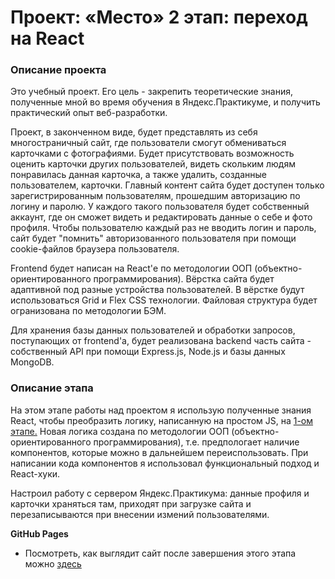 # Проект: «Место» 2 этап: переход на React

### Описание проекта

Это учебный проект. Его цель - закрепить теоретические знания, полученные мной во время обучения в Яндекс.Практикуме, и получить практический опыт веб-разработки.

Проект, в законченном виде, будет представлять из себя многостраничный сайт, где пользователи смогут обмениваться карточками с фотографиями. Будет присутствовать возможность оценить карточки других пользователей, видеть скольким людям понравилась данная карточка, а также удалить, созданные пользователем, карточки. Главный контент сайта будет доступен только зарегистрированным пользователям, прошедшим авторизацию по логину и паролю. У каждого такого пользователя будет собственный аккаунт, где он сможет видеть и редактировать данные о себе и фото профиля. Чтобы пользователю каждый раз не вводить логин и пароль, сайт будет "помнить" авторизованного пользователя при помощи cookie-файлов браузера пользователя.

Frontend будет написан на React'е по методологии ООП (объектно-ориентированного программирования). Вёрстка сайта будет адаптивной под разные устройства пользователей. В вёрстке будут использоваться Grid и Flex CSS технологии. Файловая структура будет огранизована по методологии БЭМ.

Для хранения базы данных пользователей и обработки запросов, поступающих от frontend'а, будет реализована backend часть сайта - собственный API при помощи Express.js, Node.js и базы данных MongoDB.

### Описание этапа

На этом этапе работы над проектом я использую полученные знания React, чтобы преобразить логику, написанную на простом JS, на [1-ом этапе.](https://github.com/vladosrus/mesto/) Новая логика создана по методологии ООП (объектно-ориентированного программирования), т.е. предпологает наличие компонентов, которые можно в дальнейшем переиспользовать. При написании кода компонентов я использовал функциональный подход и React-хуки. 

Настроил работу с сервером Яндекс.Практикума: данные профиля и карточки храняться там, приходят при загрузке сайта и перезаписываются при внесении измений пользователями.

**GitHub Pages**

* Посмотреть, как выглядит сайт после завершения этого этапа можно [здесь](https://vladosrus.github.io/mesto-react/)
